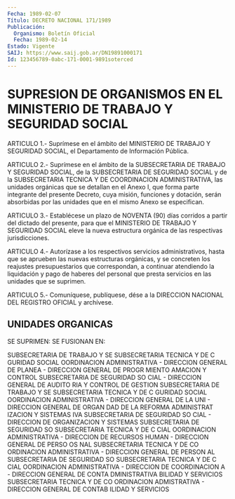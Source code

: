 ```yaml
---
Fecha: 1989-02-07
Título: DECRETO NACIONAL 171/1989
Publicación:
  Organismo: Boletín Oficial
  Fecha: 1989-02-14
Estado: Vigente
SAIJ: https://www.saij.gob.ar/DN19891000171
Id: 123456789-0abc-171-0001-9891soterced
---
```

# SUPRESION DE ORGANISMOS EN EL MINISTERIO DE TRABAJO Y SEGURIDAD SOCIAL

<a id="1"></a>
ARTICULO 1.- Suprímese en el ámbito del MINISTERIO DE TRABAJO Y SEGURIDAD    SOCIAL,    el  Departamento  de  Información  Pública.

<a id="2"></a>
ARTICULO  2.-  Suprímese  en  el ámbito de la SUBSECRETARIA DE TRABAJO  Y  SEGURIDAD  SOCIAL,  de  la SUBSECRETARIA  DE  SEGURIDAD SOCIAL y de la SUBSECRETARIA TECNICA Y DE COORDINACION ADMINISTRATIVA, las unidades orgánicas  que se detallan en el Anexo I, que forma parte integrante del presente  Decreto,  cuya  misión, funciones  y dotación, serán absorbidas por las unidades que en  el mismo Anexo se especifican.

<a id="3"></a>
ARTICULO 3.- Establécese un plazo de NOVENTA (90) días corridos a partir  del  dictado  del  presente,  para  que  el MINISTERIO DE TRABAJO  Y SEGURIDAD SOCIAL eleve la nueva estructura  orgánica  de las respectivas jurisdicciones.

<a id="4"></a>
ARTICULO 4.- Autorízase a los respectivos servicios administrativos,  hasta  que  se  aprueben  las  nuevas estructuras orgánicas,  y  se  concreten  los  reajustes  presupuestarios   que correspondan,  a  continuar  atendiendo  la  liquidación  y pago de haberes  del  personal que presta servicios en las unidades que  se suprimen.

<a id="5"></a>
ARTICULO  5.-  Comuníquese,  publíquese,  dése  a la DIRECCION NACIONAL DEL REGISTRO OFICIAL y archívese.

## UNIDADES ORGANICAS

<a id="1"></a>
SE SUPRIMEN:                      SE FUSIONAN EN:

SUBSECRETARIA DE TRABAJO Y SE    SUBSECRETARIA TECNICA Y DE C GURIDAD SOCIAL                   OORDINACION ADMINISTRATIVA - DIRECCION GENERAL DE PLANEA    - DIRECCION GENERAL DE PROGR MIENTO                           AMACION Y CONTROL SUBSECRETARIA DE SEGURIDAD SO CIAL - DIRECCION GENERAL DE AUDITO RIA Y CONTROL DE GESTION SUBSECRETARIA DE TRABAJO Y SE    SUBSECRETARIA TECNICA Y DE C GURIDAD SOCIAL                   OORDINACION ADMINISTRATIVA - DIRECCION GENERAL DE LA UNI    - DIRECCION GENERAL DE ORGAN DAD DE LA REFORMA ADMINISTRAT    IZACION Y SISTEMAS IVA SUBSECRETARIA DE SEGURIDAD SO CIAL - DIRECCION DE ORGANIZACION Y SISTEMAS SUBSECRETARIA DE SEGURIDAD SO    SUBSECRETARIA TECNICA Y DE C CIAL                             OORDINACION ADMINISTRATIVA - DIRECCION DE RECURSOS HUMAN    - DIRECCION GENERAL DE PERSO OS                               NAL SUBSECRETARIA TECNICA Y DE CO ORDINACION ADMINISTRATIVA - DIRECCION GENERAL DE PERSON AL SUBSECRETARIA DE SEGURIDAD SO    SUBSECRETARIA TECNICA Y DE C CIAL                             OORDINACION ADMINISTRATIVA - DIRECCION DE COORDINACION A    - DIRECCION GENERAL DE CONTA DMINISTRATIVA                    BILIDAD Y SERVICIOS SUBSECRETARIA TECNICA Y DE CO ORDINACION ADMISTRATIVA - DIRECCION GENERAL DE CONTAB ILIDAD  Y  SERVICIOS